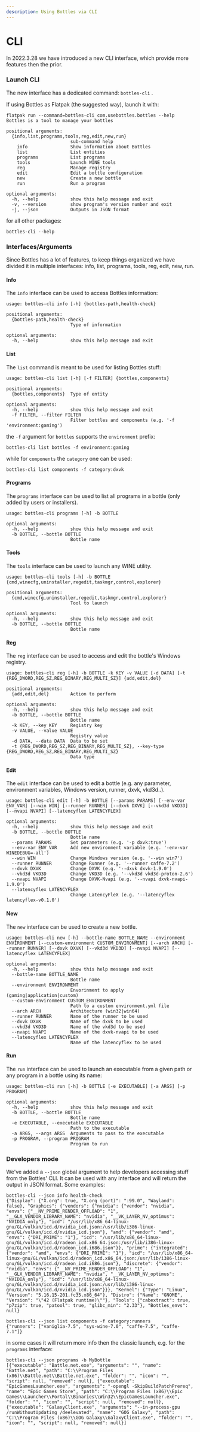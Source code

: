 ```yaml
---
description: Using Bottles via CLI
---
```


# CLI

In 2022.3.28 we have introduced a new CLI interface, which provide more features then the prior.

### Launch CLI

The new interface has a dedicated command: `bottles-cli` .

If using Bottles as Flatpak (the suggested way), launch it with:

```
flatpak run --command=bottles-cli com.usebottles.bottles --help
Bottles is a tool to manage your bottles

positional arguments:
  {info,list,programs,tools,reg,edit,new,run}
                        sub-command help
    info                Show information about Bottles
    list                List entities
    programs            List programs
    tools               Launch WINE tools
    reg                 Manage registry
    edit                Edit a bottle configuration
    new                 Create a new bottle
    run                 Run a program

optional arguments:
  -h, --help            show this help message and exit
  -v, --version         show program's version number and exit
  -j, --json            Outputs in JSON format
```

for all other packages:

```
bottles-cli --help
```

### Interfaces/Arguments

Since Bottles has a lot of features, to keep things organized we have divided it in multiple interfaces: info, list, programs, tools, reg, edit, new, run.

#### Info

The `info` interface can be used to access Bottles information:

```
usage: bottles-cli info [-h] {bottles-path,health-check}

positional arguments:
  {bottles-path,health-check}
                        Type of information

optional arguments:
  -h, --help            show this help message and exit
```

#### List

The `list` command is meant to be used for listing Bottles stuff:

```
usage: bottles-cli list [-h] [-f FILTER] {bottles,components}

positional arguments:
  {bottles,components}  Type of entity

optional arguments:
  -h, --help            show this help message and exit
  -f FILTER, --filter FILTER
                        Filter bottles and components (e.g. '-f 'environment:gaming')
```

the `-f` argument for `bottles` supports the `environment` prefix:

```
bottles-cli list bottles -f environment:gaming
```

while for `components` the `category` one can be used:

```
bottles-cli list components -f category:dxvk
```

#### Programs

The `programs` interface can be used to list all programs in a bottle (only added by users or installers).

```
usage: bottles-cli programs [-h] -b BOTTLE

optional arguments:
  -h, --help            show this help message and exit
  -b BOTTLE, --bottle BOTTLE
                        Bottle name
```

#### Tools

The `tools` interface can be used to launch any WINE utility.

```
usage: bottles-cli tools [-h] -b BOTTLE {cmd,winecfg,uninstaller,regedit,taskmgr,control,explorer}

positional arguments:
  {cmd,winecfg,uninstaller,regedit,taskmgr,control,explorer}
                        Tool to launch

optional arguments:
  -h, --help            show this help message and exit
  -b BOTTLE, --bottle BOTTLE
                        Bottle name
```

#### Reg

The `reg` interface can be used to access and edit the bottle's Windows registry.

```
usage: bottles-cli reg [-h] -b BOTTLE -k KEY -v VALUE [-d DATA] [-t {REG_DWORD,REG_SZ,REG_BINARY,REG_MULTI_SZ}] {add,edit,del}

positional arguments:
  {add,edit,del}        Action to perform

optional arguments:
  -h, --help            show this help message and exit
  -b BOTTLE, --bottle BOTTLE
                        Bottle name
  -k KEY, --key KEY     Registry key
  -v VALUE, --value VALUE
                        Registry value
  -d DATA, --data DATA  Data to be set
  -t {REG_DWORD,REG_SZ,REG_BINARY,REG_MULTI_SZ}, --key-type {REG_DWORD,REG_SZ,REG_BINARY,REG_MULTI_SZ}
                        Data type
```

#### Edit

The `edit` interface can be used to edit a bottle (e.g. any parameter, environment variables, Windows version, runner, dxvk, vkd3d..).

```
usage: bottles-cli edit [-h] -b BOTTLE [--params PARAMS] [--env-var ENV_VAR] [--win WIN] [--runner RUNNER] [--dxvk DXVK] [--vkd3d VKD3D] [--nvapi NVAPI] [--latencyflex LATENCYFLEX]

optional arguments:
  -h, --help            show this help message and exit
  -b BOTTLE, --bottle BOTTLE
                        Bottle name
  --params PARAMS       Set parameters (e.g. '-p dxvk:true')
  --env-var ENV_VAR     Add new environment variable (e.g. '-env-var WINEDEBUG=-all')
  --win WIN             Change Windows version (e.g. '--win win7')
  --runner RUNNER       Change Runner (e.g. '--runner caffe-7.2')
  --dxvk DXVK           Change DXVK (e.g. '--dxvk dxvk-1.9.0')
  --vkd3d VKD3D         Change VKD3D (e.g. '--vkd3d vkd3d-proton-2.6')
  --nvapi NVAPI         Change DXVK-Nvapi (e.g. '--nvapi dxvk-nvapi-1.9.0')
  --latencyflex LATENCYFLEX
                        Change LatencyFleX (e.g. '--latencyflex latencyflex-v0.1.0')
```

#### New

The `new` interface can be used to create a new bottle.

```
usage: bottles-cli new [-h] --bottle-name BOTTLE_NAME --environment ENVIRONMENT [--custom-environment CUSTOM_ENVIRONMENT] [--arch ARCH] [--runner RUNNER] [--dxvk DXVK] [--vkd3d VKD3D] [--nvapi NVAPI] [--latencyflex LATENCYFLEX]

optional arguments:
  -h, --help            show this help message and exit
  --bottle-name BOTTLE_NAME
                        Bottle name
  --environment ENVIRONMENT
                        Envorinment to apply (gaming|application|custom)
  --custom-environment CUSTOM_ENVIRONMENT
                        Path to a custom environment.yml file
  --arch ARCH           Architecture (win32|win64)
  --runner RUNNER       Name of the runner to be used
  --dxvk DXVK           Name of the dxvk to be used
  --vkd3d VKD3D         Name of the vkd3d to be used
  --nvapi NVAPI         Name of the dxvk-nvapi to be used
  --latencyflex LATENCYFLEX
                        Name of the latencyflex to be used
```

#### Run

The `run` interface can be used to launch an executable from a given path or any program in a bottle using its name:

```
usage: bottles-cli run [-h] -b BOTTLE [-e EXECUTABLE] [-a ARGS] [-p PROGRAM]

optional arguments:
  -h, --help            show this help message and exit
  -b BOTTLE, --bottle BOTTLE
                        Bottle name
  -e EXECUTABLE, --executable EXECUTABLE
                        Path to the executable
  -a ARGS, --args ARGS  Arguments to pass to the executable
  -p PROGRAM, --program PROGRAM
                        Program to run
```

### Developers mode

We've added a `--json` global argument to help developers accessing stuff from the Bottles' CLI. It can be used with any interface and will return the output in JSON format. Some examples:

```
bottles-cli --json info health-check
{"Display": {"X.org": true, "X.org (port)": ":99.0", "Wayland": false}, "Graphics": {"vendors": {"nvidia": {"vendor": "nvidia", "envs": {"__NV_PRIME_RENDER_OFFLOAD": "1", "__GLX_VENDOR_LIBRARY_NAME": "nvidia", "__VK_LAYER_NV_optimus": "NVIDIA_only"}, "icd": "/usr/lib/x86_64-linux-gnu/GL/vulkan/icd.d/nvidia_icd.json:/usr/lib/i386-linux-gnu/GL/vulkan/icd.d/nvidia_icd.json"}, "amd": {"vendor": "amd", "envs": {"DRI_PRIME": "1"}, "icd": "/usr/lib/x86_64-linux-gnu/GL/vulkan/icd.d/radeon_icd.x86_64.json:/usr/lib/i386-linux-gnu/GL/vulkan/icd.d/radeon_icd.i686.json"}}, "prime": {"integrated": {"vendor": "amd", "envs": {"DRI_PRIME": "1"}, "icd": "/usr/lib/x86_64-linux-gnu/GL/vulkan/icd.d/radeon_icd.x86_64.json:/usr/lib/i386-linux-gnu/GL/vulkan/icd.d/radeon_icd.i686.json"}, "discrete": {"vendor": "nvidia", "envs": {"__NV_PRIME_RENDER_OFFLOAD": "1", "__GLX_VENDOR_LIBRARY_NAME": "nvidia", "__VK_LAYER_NV_optimus": "NVIDIA_only"}, "icd": "/usr/lib/x86_64-linux-gnu/GL/vulkan/icd.d/nvidia_icd.json:/usr/lib/i386-linux-gnu/GL/vulkan/icd.d/nvidia_icd.json"}}}, "Kernel": {"Type": "Linux", "Version": "5.16.15-201.fc35.x86_64"}, "Distro": {"Name": "GNOME", "Version": "\"42 (Flatpak runtime)\""}, "Tools": {"cabextract": true, "p7zip": true, "patool": true, "glibc_min": "2.33"}, "Bottles_envs": null}

bottles-cli --json list components -f category:runners
{"runners": ["vaniglia-7.5", "sys-wine-7.0", "caffe-7.5", "caffe-7.1"]}
```

in some cases it will return more info then the classic launch, e.g. for the `programs` interface:

```
bottles-cli --json programs -b MyBottle
[{"executable": "Battle.net.exe", "arguments": "", "name": "Battle.net", "path": "C:\\Program Files (x86)\\Battle.net\\Battle.net.exe", "folder": "", "icon": "", "script": null, "removed": null}, {"executable": "EpicGamesLauncher.exe", "arguments": "-opengl -SkipBuildPatchPrereq", "name": "Epic Games Store", "path": "C:\\Program Files (x86)\\Epic Games\\Launcher\\Portal\\Binaries\\Win32\\EpicGamesLauncher.exe", "folder": "", "icon": "", "script": null, "removed": null}, {"executable": "GalaxyClient.exe", "arguments": "--in-process-gpu /runWithoutUpdating /deelevated", "name": "GOG Galaxy", "path": "C:\\Program Files (x86)\\GOG Galaxy\\GalaxyClient.exe", "folder": "", "icon": "", "script": null, "removed": null}]
```
